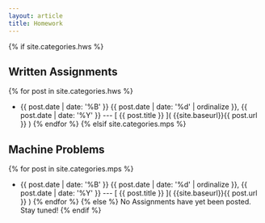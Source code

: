 ```yaml
---
layout: article
title: Homework
---
```

{% if site.categories.hws %}
## Written Assignments ##
{% for post in site.categories.hws %}
- {{ post.date | date: '%B' }}
  {{ post.date | date: '%d' | ordinalize }}, {{ post.date | date: '%Y' }}
  --- [ {{ post.title }} ]( {{site.baseurl}}{{ post.url }} )
{% endfor %}
{% elsif site.categories.mps %}
## Machine Problems ##
{% for post in site.categories.mps %}
- {{ post.date | date: '%B' }}
  {{ post.date | date: '%d' | ordinalize }}, {{ post.date | date: '%Y' }}
  --- [ {{ post.title }} ]( {{site.baseurl}}{{ post.url }} )
{% endfor %}
{% else %}
No Assignments have yet been posted. Stay tuned!
{% endif %}

